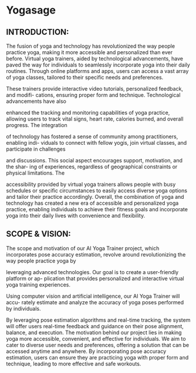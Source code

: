 # Yogasage
## INTRODUCTION: 
The fusion of yoga and technology has revolutionized the way people practice yoga,
making it more accessible and personalized than ever before. Virtual yoga trainers,
aided by technological advancements, have paved the way for individuals to seamlessly
incorporate yoga into their daily routines. Through online platforms and apps, users
can access a vast array of yoga classes, tailored to their specific needs and preferences.

These trainers provide interactive video tutorials, personalized feedback, and modifi-
cations, ensuring proper form and technique. Technological advancements have also

enhanced the tracking and monitoring capabilities of yoga practice, allowing users to
track vital signs, heart rate, calories burned, and overall progress. The integration

of technology has fostered a sense of community among practitioners, enabling indi-
viduals to connect with fellow yogis, join virtual classes, and participate in challenges

and discussions. This social aspect encourages support, motivation, and the shar-
ing of experiences, regardless of geographical constraints or physical limitations. The

accessibility provided by virtual yoga trainers allows people with busy schedules or
specific circumstances to easily access diverse yoga options and tailor their practice
accordingly. Overall, the combination of yoga and technology has created a new era of
accessible and personalized yoga practice, enabling individuals to achieve their fitness
goals and incorporate yoga into their daily lives with convenience and flexibility.

## SCOPE & VISION: 
The scope and motivation of our AI Yoga Trainer project, which incorporates pose
accuracy estimation, revolve around revolutionizing the way people practice yoga by

leveraging advanced technologies. Our goal is to create a user-friendly platform or ap-
plication that provides personalized and interactive virtual yoga training experiences.

Using computer vision and artificial intelligence, our AI Yoga Trainer will accu-
rately estimate and analyze the accuracy of yoga poses performed by individuals.

By leveraging pose estimation algorithms and real-time tracking, the system will offer
users real-time feedback and guidance on their pose alignment, balance, and execution.
The motivation behind our project lies in making yoga more accessible, convenient,
and effective for individuals. We aim to cater to diverse user needs and preferences,
offering a solution that can be accessed anytime and anywhere. By incorporating pose
accuracy estimation, users can ensure they are practicing yoga with proper form and
technique, leading to more effective and safe workouts.
